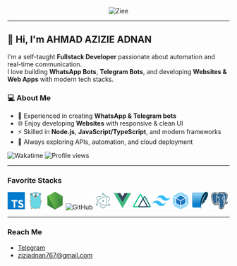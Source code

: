 <!-- Logo -->
<p align="center">
  <img src="https://raw.githubusercontent.com/username/username/main/assets/logo.png" alt="Ziee" width="400"/>
</p>

---

## 👋 Hi, I'm AHMAD AZIZIE ADNAN

I'm a self-taught **Fullstack Developer** passionate about automation and real-time communication.  
I love building **WhatsApp Bots**, **Telegram Bots**, and developing **Websites & Web Apps** with modern tech stacks.  

### 💻 About Me
- 🤖 Experienced in creating **WhatsApp & Telegram bots**  
- 🌐 Enjoy developing **Websites** with responsive & clean UI  
- ⚡ Skilled in **Node.js**, **JavaScript/TypeScript**, and modern frameworks  
- 🚀 Always exploring APIs, automation, and cloud deployment  

<p>
  <img src="https://img.shields.io/badge/wakatime-735%20hrs%203%20mins-blue?logo=wakatime" alt="Wakatime"/>
  <img src="https://img.shields.io/badge/Profile%20views-10,441-green" alt="Profile views"/>
</p>

---

### Favorite Stacks

<p>
  <img src="https://raw.githubusercontent.com/devicons/devicon/master/icons/typescript/typescript-original.svg" alt="TypeScript" width="40"/>
  <img src="https://raw.githubusercontent.com/devicons/devicon/master/icons/go/go-original.svg" alt="Go" width="40"/>
  <img src="https://raw.githubusercontent.com/devicons/devicon/master/icons/nodejs/nodejs-original.svg" alt="Node.js" width="40"/>
  <img src="https://avatars.githubusercontent.com/u/9919?s=200&v=4" alt="GitHub" width="40"/>
  <img src="https://raw.githubusercontent.com/devicons/devicon/master/icons/electron/electron-original.svg" alt="Electron" width="40"/>
  <img src="https://raw.githubusercontent.com/devicons/devicon/master/icons/vuejs/vuejs-original.svg" alt="Vue" width="40"/>
  <img src="https://raw.githubusercontent.com/devicons/devicon/master/icons/nuxtjs/nuxtjs-original.svg" alt="Nuxt.js" width="40"/>
  <img src="https://raw.githubusercontent.com/devicons/devicon/master/icons/tailwindcss/tailwindcss-plain.svg" alt="TailwindCSS" width="40"/>
  <img src="https://raw.githubusercontent.com/devicons/devicon/master/icons/webpack/webpack-original.svg" alt="Webpack" width="40"/>
  <img src="https://raw.githubusercontent.com/devicons/devicon/master/icons/sqlite/sqlite-original.svg" alt="SQLite" width="40"/>
  <img src="https://raw.githubusercontent.com/devicons/devicon/master/icons/postgresql/postgresql-original.svg" alt="PostgreSQL" width="40"/>
</p>

---

### Reach Me
- [Telegram](https://t.me/Urz1ee)  
- [ziziadnan767@gmail.com](mailto:ziziadnan767@gmail.com)

